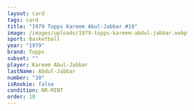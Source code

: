 ```yaml
---
layout: card
tags: card
title: "1979 Topps Kareem Abul-Jabbar #10"
image: /images/uploads/1979-topps-kareem-abdul-jabbar.webp
sport: Basketball
year: "1979"
brand: Topps
subset: ""
player: Kareem Abul-Jabbar
lastName: Abdul-Jabbar
number: "10"
isRookie: false
condition: NR-MINT
order: 10
---
```

